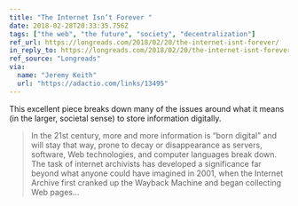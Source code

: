 ```yaml
---
title: "The Internet Isn’t Forever "
date: 2018-02-28T20:33:35.756Z
tags: ["the web", "the future", "society", "decentralization"]
ref_url: https://longreads.com/2018/02/20/the-internet-isnt-forever/
in_reply_to: https://longreads.com/2018/02/20/the-internet-isnt-forever/
ref_source: "Longreads"
via:
  name: "Jeremy Keith"
  url: "https://adactio.com/links/13495"
---
```


This excellent piece breaks down many of the issues around what it means (in the larger, societal sense) to store information digitally.

> In the 21st century, more and more information is “born digital” and will stay that way, prone to decay or disappearance as servers, software, Web technologies, and computer languages break down. The task of internet archivists has developed a significance far beyond what anyone could have imagined in 2001, when the Internet Archive first cranked up the Wayback Machine and began collecting Web pages…